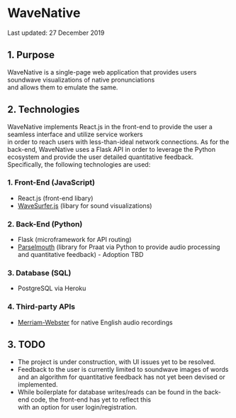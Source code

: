# WaveNative
Last updated: 27 December 2019
## 1. Purpose
WaveNative is a single-page web application that provides users soundwave visualizations of native pronunciations<br>
and allows them to emulate the same.

## 2. Technologies
WaveNative implements React.js in the front-end to provide the user a seamless interface and utilize service workers<br>
in order to reach users with less-than-ideal network connections.
As for the back-end, WaveNative uses a Flask API in order to leverage the Python ecosystem and provide the user detailed quantitative feedback.<br>
Specifically, the following technologies are used:
### 1. Front-End (JavaScript)
- React.js (front-end libary)
- [WaveSurfer.js](https://wavesurfer-js.org/) (libary for sound visualizations) 
### 2. Back-End (Python)
- Flask (microframework for API routing)
- [Parselmouth](https://parselmouth.readthedocs.io/en/stable/) (library for Praat via Python to provide audio processing and quantitative feedback) - Adoption TBD
### 3. Database (SQL)
- PostgreSQL via Heroku
### 4. Third-party APIs
- [Merriam-Webster](https://dictionaryapi.com/) for native English audio recordings

## 3. TODO
- The project is under construction, with UI issues yet to be resolved.
- Feedback to the user is currently limited to soundwave images of words<br>
  and an algorithm for quantitative feedback has not yet been devised or implemented.
- While boilerplate for database writes/reads can be found in the back-end code, the front-end has yet to reflect this<br>
  with an option for user login/registration.

